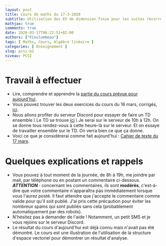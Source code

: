```yaml
---
layout: post
title: Cours de maths du 17-3-2020
subtitle: Utilisation des EV de dimension finie pour les suites récurrentes *linéaires* d'ordre 2
mathjax: true
comments: true
date: 2020-03-17T06:22:51+02:00
authors: ["FCoulombeau"]
tags: [ Maths, Cours, Algèbre linéaire ]
categories: [ Enseignement ]
slug: pcsi-m2
niveau: PCSI
---
```


# Travail à effectuer

- Lire, comprendre et apprendre la [partie du cours prévue pour aujourd'hui](https://fcoulombeau.github.io/cours/PCSI-Cours-17032020.pdf).
- Vous pouvez trouver les deux exercices du cours du 16 mars, corrigés, [ici](https://fcoulombeau.github.io/cours/PCSI-Cor-16032020.pdf).
- Nous allons profiter du serveur Discord pour essayer de faire un TD ensemble.\\
Le TD se trouve [ici](https://fcoulombeau.github.io/cours/PCSI-TD-17032020.pdf).\\
Je serai sur le serveur de 10h à 12h. On se donne tous rendez-vous à cette heure-là sur le serveur. Et on essaye de travailler ensemble sur le TD. On verra bien ce que ça donne.
- Voici ce que je considèrerai comme fait aujourd'hui : [Cahier de texte du 17 mars](https://fcoulombeau.github.io/cours/CT-17032020.pdf).

# Quelques explications et rappels

- Vous pouvez à tout moment de la journée, de 8h à 19h, me joindre par mail, par téléphone ou en postant un commentaire ci-dessous.  
  **_ATTENTION_** : concernant les commentaires, ils sont **modérés**, c'est-à-dire que votre commentaire n'apparaîtra pas immédiatement lorsque vous l'aurez posté. Il faut attendre que j'accepte le commentaire comme valide pour qu'il soit publié. J'ai pris cette précaution pour éviter les nombreux spams qui sont publiés sans cela (probablement automatiquement par des robots).
- N'hésitez pas à demander de l'aide ! Notamment, un petit SMS et je vous rejoins sur le serveur Discord.
- Le résultat du cours d'aujourd'hui est déjà connu mais n'avait pas été démontré. Le cours est une illustration de l'utilisation de la structure d'espace vectoriel pour démontrer un résultat d'analyse.